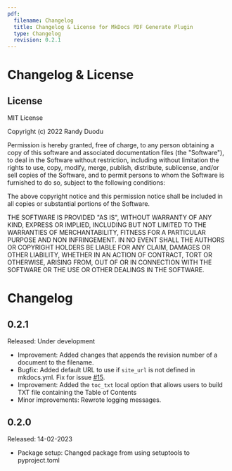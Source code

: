 ```yaml
---
pdf:
  filename: Changelog
  title: Changelog & License for MkDocs PDF Generate Plugin
  type: Changelog
  revision: 0.2.1   
---
```


# Changelog & License

## License

MIT License

Copyright (c) 2022 Randy Duodu

Permission is hereby granted, free of charge, to any person obtaining a copy
of this software and associated documentation files (the "Software"), to deal
in the Software without restriction, including without limitation the rights
to use, copy, modify, merge, publish, distribute, sublicense, and/or sell
copies of the Software, and to permit persons to whom the Software is
furnished to do so, subject to the following conditions:

The above copyright notice and this permission notice shall be included in all
copies or substantial portions of the Software.

THE SOFTWARE IS PROVIDED "AS IS", WITHOUT WARRANTY OF ANY KIND, EXPRESS OR
IMPLIED, INCLUDING BUT NOT LIMITED TO THE WARRANTIES OF MERCHANTABILITY,
FITNESS FOR A PARTICULAR PURPOSE AND NON INFRINGEMENT. IN NO EVENT SHALL THE
AUTHORS OR COPYRIGHT HOLDERS BE LIABLE FOR ANY CLAIM, DAMAGES OR OTHER
LIABILITY, WHETHER IN AN ACTION OF CONTRACT, TORT OR OTHERWISE, ARISING FROM,
OUT OF OR IN CONNECTION WITH THE SOFTWARE OR THE USE OR OTHER DEALINGS IN THE
SOFTWARE.

# Changelog

0.2.1
-----
Released: Under development

* Improvement: Added changes that appends the revision number of a document to the filename.
* Bugfix: Added default URL to use if `site_url` is not defined in mkdocs.yml. Fix for issue [#15](https://github.com/iSOLveIT/mkdocs-pdf-generate/issues/15).
* Improvement: Added the `toc_txt` local option that allows users to build TXT file containing the Table of Contents
* Minor improvements: Rewrote logging messages.

0.2.0
-----
Released: 14-02-2023

* Package setup: Changed package from using setuptools to pyproject.toml

